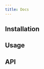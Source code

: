 ```yaml
---
title: Docs
---
```


## Installation
<doc-installation components="QToggle" />

## Usage
<doc-example title="Standard" file="QToggle/Standard" />
<doc-example title="With Labels" file="QToggle/Labels" />
<doc-example title="Keep color in off state" file="QToggle/KeepColor" />
<doc-example title="Disabled state" file="QToggle/Disabled" />
<doc-example title="Icons" file="QToggle/Icons" />
<doc-example title="Custom model values" file="QToggle/CustomValues" />
<doc-example title="Array model" file="QToggle/ArrayValue" />
<doc-example title="On Dark Background" file="QToggle/DarkBackground" dark />

## API
<doc-api file="QTh" />
